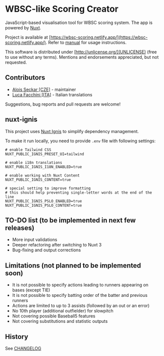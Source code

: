 # WBSC-like Scoring Creator
JavaScript-based visualisation tool for WBSC scoring system. The app is powered by [Nuxt](https://nuxtjs.org/).

Project is available at [https://wbsc-scoring.netlify.app/](https://wbsc-scoring.netlify.app/). Refer to [manual](https://wbsc-scoring.netlify.app/help.html) for usage instructions.

This software is distributed under [http://unlicense.org/](UNLICENSE) (free to use without any terms). Mentions and endorsements appreciated, but not requested.

## Contributors
- [Alois Seckar [CZE]](https://github.com/AloisSeckar) - maintainer
- [Luca Facchini [ITA]](https://github.com/lucafano04) - Italian translations

Suggestions, bug reports and pull requests are welcome!

## nuxt-ignis
This project uses [Nuxt Ignis](https://github.com/AloisSeckar/nuxt-ignis) to simplify dependency management.

To make it run locally, you need to provide `.env` file with following settings:

```
# enable Tailwind CSS
NUXT_PUBLIC_IGNIS_PRESET_UI=tailwind

# enable i18n translations
NUXT_PUBLIC_IGNIS_I18N_ENABLED=true

# enable working with Nuxt Content
NUXT_PUBLIC_IGNIS_CONTENT=true

# special setting to improve formatting
# this should help preventing single-letter words at the end of the line
NUXT_PUBLIC_IGNIS_PSLO_ENABLED=true
NUXT_PUBLIC_IGNIS_PSLO_CONTENT=true
```

## TO-DO list (to be implemented in next few releases)
- More input validations
- Deeper refactoring after switching to Nuxt 3
- Bug-fixing and output corrections

## Limitations (not planned to be implemented soon)
- It is not possible to specify actions leading to runners appearing on bases (except TIE)
- It is not possible to specify batting order of the batter and previous runners
- Actions are limited to up to 3 assists (followed by an out or an error)
- No 10th player (additional outfielder) for slowpitch
- Not covering possible Baseball5 features
- Not covering substitutions and statistic outputs

## History

See [CHANGELOG](/CHANGELOG.md)
